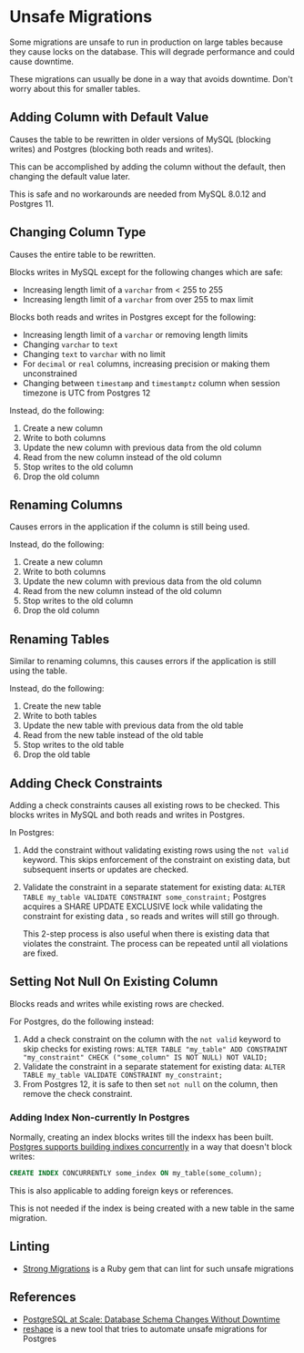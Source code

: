 
# Unsafe Migrations

Some migrations are unsafe to run in production on large tables because they cause locks on the database. This will degrade performance and could cause downtime.

These migrations can usually be done in a way that avoids downtime. Don't worry about this for smaller tables.

## Adding Column with Default Value

Causes the table to be rewritten in older versions of MySQL (blocking writes) and Postgres (blocking both reads and writes).

This can be accomplished by adding the column without the default, then changing the default value later.

This is safe and no workarounds are needed from MySQL 8.0.12 and Postgres 11.

## Changing Column Type

Causes the entire table to be rewritten.

Blocks writes in MySQL except for the following changes which are safe:

- Increasing length limit of a `varchar` from < 255 to 255
- Increasing length limit of a `varchar` from over 255 to max limit

Blocks both reads and writes in Postgres except for the following:

- Increasing length limit of a `varchar` or removing length limits
- Changing `varchar` to `text`
- Changing `text` to `varchar` with no limit
- For `decimal` or `real` columns, increasing precision or making them unconstrained
- Changing between `timestamp` and `timestamptz` column when session timezone is UTC from Postgres 12

Instead, do the following:

1. Create a new column
2. Write to both columns
3. Update the new column with previous data from the old column
4. Read from the new column instead of the old column
5. Stop writes to the old column
6. Drop the old column

## Renaming Columns

Causes errors in the application if the column is still being used.

Instead, do the following:

1. Create a new column
2. Write to both columns
3. Update the new column with previous data from the old column
4. Read from the new column instead of the old column
5. Stop writes to the old column
6. Drop the old column

## Renaming Tables

Similar to renaming columns, this causes errors if the application is still using the table.

Instead, do the following:

1. Create the new table
2. Write to both tables
3. Update the new table with previous data from the old table
4. Read from the new table instead of the old table
5. Stop writes to the old table
6. Drop the old table

## Adding Check Constraints

Adding a check constraints causes all existing rows to be checked. This blocks writes in MySQL and both reads and writes in Postgres.

In Postgres:

1. Add the constraint without validating existing rows using the `not valid` keyword. This skips enforcement of the constraint on existing data, but subsequent inserts or updates are checked.
2. Validate the constraint in a separate statement for existing data: `ALTER TABLE my_table VALIDATE CONSTRAINT some_constraint;`
   Postgres acquires a SHARE UPDATE EXCLUSIVE lock while validating the constraint for existing data , so reads and writes will still go through.

   This 2-step process is also useful when there is existing data that violates the constraint. The process can be repeated until all violations are fixed.

## Setting Not Null On Existing Column

Blocks reads and writes while existing rows are checked.

For Postgres, do the following instead:

1. Add a check constraint on the column with the `not valid` keyword to skip checks for existing rows: `ALTER TABLE "my_table" ADD CONSTRAINT "my_constraint" CHECK ("some_column" IS NOT NULL) NOT VALID;`
2. Validate the constraint in a separate statement for existing data: `ALTER TABLE my_table VALIDATE CONSTRAINT my_constraint;`
3. From Postgres 12, it is safe to then set `not null` on the column, then remove the check constraint.

### Adding Index Non-currently In Postgres

Normally, creating an index blocks writes till the indexx has been built. [Postgres supports building indixes concurrently](https://www.postgresql.org/docs/current/sql-createindex.html#SQL-CREATEINDEX-CONCURRENTLY) in a way that doesn't block writes:

```sql
CREATE INDEX CONCURRENTLY some_index ON my_table(some_column);
```

This is also applicable to adding foreign keys or references.

This is not needed if the index is being created with a new table in the same migration.

## Linting

- [Strong Migrations](https://github.com/ankane/strong_migrations#checks) is a Ruby gem that can lint for such unsafe migrations

## References

- [PostgreSQL at Scale: Database Schema Changes Without Downtime](https://medium.com/paypal-tech/postgresql-at-scale-database-schema-changes-without-downtime-20d3749ed680)
- [reshape](https://github.com/fabianlindfors/reshape) is a new tool that tries to automate unsafe migrations for Postgres
